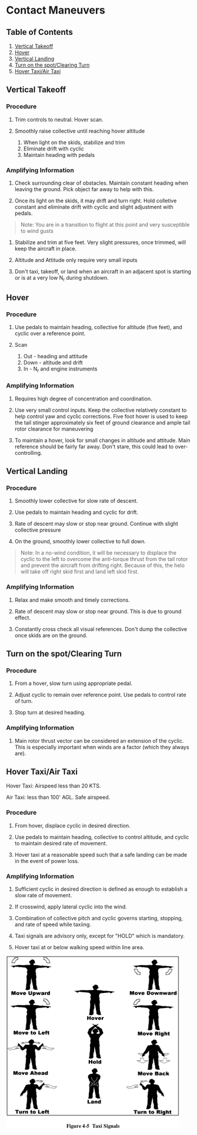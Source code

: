 # Contact Maneuvers

## Table of Contents

 1. [Vertical Takeoff](#vertical-takeoff)
 1. [Hover](#hover)
 1. [Vertical Landing](#vertical-landing)
 1. [Turn on the spot/Clearing Turn](#turn-on-the-spotclearing-turn)
 1. [Hover Taxi/Air Taxi](#hover-taxiair-taxi)

## Vertical Takeoff

### Procedure

1. Trim controls to neutral. Hover scan.

1. Smoothly raise collective until reaching hover altitude
   1. When light on the skids, stabilize and trim
   1. Eliminate drift with cyclic
   1. Maintain heading with pedals

### Amplifying Information

1. Check surrounding clear of obstacles. Maintain constant heading when leaving the ground. Pick object far away to help with this.

1. Once its light on the skids, it may drift and turn right. Hold colletive constant and eliminate drift with cyclic and slight adjustment with pedals.

> Note: You are in a transition to flight at this point and very susceptible to wind gusts

1. Stabilize and trim at five feet. Very slight pressures, once trimmed, will keep the aircraft in place.

1. Altitude and Attitude only require very small inputs

1. Don't taxi, takeoff, or land when an aircraft in an adjacent spot is starting or is at a very low N<sub>r</sub> during shutdown.

## Hover

### Procedure

1. Use pedals to maintain heading, collective for altitude (five feet), and cyclic over a reference point.

1. Scan
   1. Out - heading and attitude
   1. Down - altitude and drift
   1. In - N<sub>r</sub> and engine instruments

### Amplifying Information

1. Requires high degree of concentration and coordination. 

1. Use very small control inputs. Keep the collective relatively constant to help control yaw and cyclic corrections. Five foot hover is used to keep the tail stinger approximately six feet of ground clearance and ample tail rotor clearance for maneuvering

1. To maintain a hover, look for small changes in altitude and attitude. Main reference should be fairly far away. Don't stare, this could lead to over-controlling.

## Vertical Landing

### Procedure

1. Smoothly lower collective for slow rate of descent.

1. Use pedals to maintain heading and cyclic for drift.

1. Rate of descent may slow or stop near ground. Continue with slight collective pressure

1. On the ground, smoothly lower collective to full down.

> Note: In a no-wind condition, it will be necessary to displace the cyclic to the left to overcome the anti-torque thrust from the tail rotor and prevent the aircraft from drifting right. Because of this, the helo will take off right skid first and land left skid first.

### Amplifying Information

1. Relax and make smooth and timely corrections. 

1. Rate of descent may slow or stop near ground. This is due to ground effect.

1. Constantly cross check all visual references. Don't dump the collective once skids are on the ground.

## Turn on the spot/Clearing Turn

### Procedure

1. From a hover, slow turn using appropriate pedal. 

1. Adjust cyclic to remain over reference point. Use pedals to control rate of turn.

1. Stop turn at desired heading.

### Amplifying Information

1. Main rotor thrust vector can be considered an extension of the cyclic. This is especially important when winds are a factor (which they always are).

## Hover Taxi/Air Taxi

Hover Taxi: Airspeed less than 20 KTS.

Air Taxi: less than 100' AGL. Safe airspeed.

### Procedure

1. From hover, displace cyclic in desired direction.

1. Use pedals to maintain heading, collective to control altitude, and cyclic to maintain desired rate of movement.

1. Hover taxi at a reasonable speed such that a safe landing can be made in the event of power loss.

### Amplifying Information

1. Sufficient cyclic in desired direction is defined as enough to establish a slow rate of movement. 

1. If crosswind, apply lateral cyclic into the wind.

1. Combination of collective pitch and cyclic governs starting, stopping, and rate of speed while taxiing.

1. Taxi signals are advisory only, except for "HOLD" which is mandatory.

1. Hover taxi at or below walking speed within line area.

![Image][taxi-signals]


<!-- Links -->

[taxi-signals]: https://github.com/wesleyem/th57/blob/master/images/contacts-4-5.png?raw=true

[c]: https://img.shields.io/badge/TH--57-C-orange.svg?style=flat-square
[b]: https://img.shields.io/badge/TH--57-B-blue.svg?style=flat-square